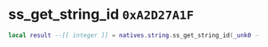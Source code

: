 # ss_get_string_id `0xA2D27A1F`

```lua
local result --[[ integer ]] = natives.string.ss_get_string_id(_unk0 --[[ integer ]], _unk1 --[[ integer ]])
```